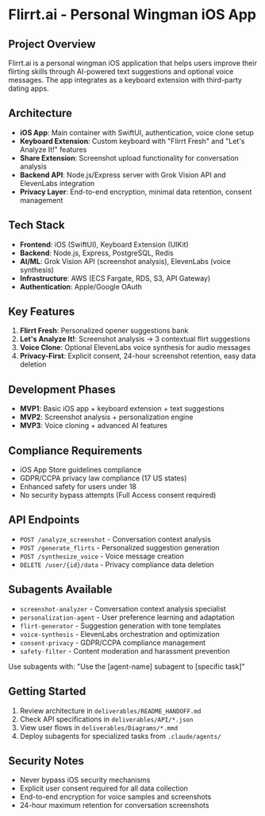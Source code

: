 # Flirrt.ai - Personal Wingman iOS App

## Project Overview
Flirrt.ai is a personal wingman iOS application that helps users improve their flirting skills through AI-powered text suggestions and optional voice messages. The app integrates as a keyboard extension with third-party dating apps.

## Architecture
- **iOS App**: Main container with SwiftUI, authentication, voice clone setup
- **Keyboard Extension**: Custom keyboard with "Flirrt Fresh" and "Let's Analyze It!" features
- **Share Extension**: Screenshot upload functionality for conversation analysis
- **Backend API**: Node.js/Express server with Grok Vision API and ElevenLabs integration
- **Privacy Layer**: End-to-end encryption, minimal data retention, consent management

## Tech Stack
- **Frontend**: iOS (SwiftUI), Keyboard Extension (UIKit)
- **Backend**: Node.js, Express, PostgreSQL, Redis
- **AI/ML**: Grok Vision API (screenshot analysis), ElevenLabs (voice synthesis)
- **Infrastructure**: AWS (ECS Fargate, RDS, S3, API Gateway)
- **Authentication**: Apple/Google OAuth

## Key Features
1. **Flirrt Fresh**: Personalized opener suggestions bank
2. **Let's Analyze It!**: Screenshot analysis → 3 contextual flirt suggestions
3. **Voice Clone**: Optional ElevenLabs voice synthesis for audio messages
4. **Privacy-First**: Explicit consent, 24-hour screenshot retention, easy data deletion

## Development Phases
- **MVP1**: Basic iOS app + keyboard extension + text suggestions
- **MVP2**: Screenshot analysis + personalization engine
- **MVP3**: Voice cloning + advanced AI features

## Compliance Requirements
- iOS App Store guidelines compliance
- GDPR/CCPA privacy law compliance (17 US states)
- Enhanced safety for users under 18
- No security bypass attempts (Full Access consent required)

## API Endpoints
- `POST /analyze_screenshot` - Conversation context analysis
- `POST /generate_flirts` - Personalized suggestion generation  
- `POST /synthesize_voice` - Voice message creation
- `DELETE /user/{id}/data` - Privacy compliance data deletion

## Subagents Available
- `screenshot-analyzer` - Conversation context analysis specialist
- `personalization-agent` - User preference learning and adaptation
- `flirt-generator` - Suggestion generation with tone templates
- `voice-synthesis` - ElevenLabs orchestration and optimization
- `consent-privacy` - GDPR/CCPA compliance management
- `safety-filter` - Content moderation and harassment prevention

Use subagents with: "Use the [agent-name] subagent to [specific task]"

## Getting Started
1. Review architecture in `deliverables/README_HANDOFF.md`
2. Check API specifications in `deliverables/API/*.json`
3. View user flows in `deliverables/Diagrams/*.mmd`
4. Deploy subagents for specialized tasks from `.claude/agents/`

## Security Notes
- Never bypass iOS security mechanisms
- Explicit user consent required for all data collection
- End-to-end encryption for voice samples and screenshots
- 24-hour maximum retention for conversation screenshots